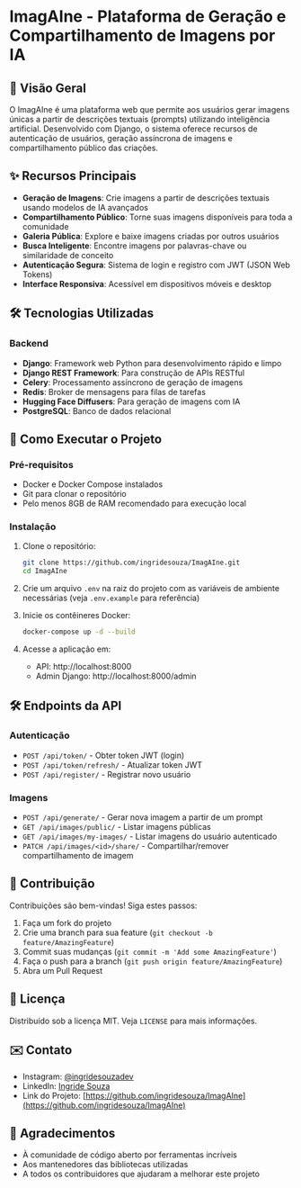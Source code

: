 # ImagAIne - Plataforma de Geração e Compartilhamento de Imagens por IA

## 🚀 Visão Geral
O ImagAIne é uma plataforma web que permite aos usuários gerar imagens únicas a partir de descrições textuais (prompts) utilizando inteligência artificial. Desenvolvido com Django, o sistema oferece recursos de autenticação de usuários, geração assíncrona de imagens e compartilhamento público das criações.

## ✨ Recursos Principais

- **Geração de Imagens**: Crie imagens a partir de descrições textuais usando modelos de IA avançados
- **Compartilhamento Público**: Torne suas imagens disponíveis para toda a comunidade
- **Galeria Pública**: Explore e baixe imagens criadas por outros usuários
- **Busca Inteligente**: Encontre imagens por palavras-chave ou similaridade de conceito
- **Autenticação Segura**: Sistema de login e registro com JWT (JSON Web Tokens)
- **Interface Responsiva**: Acessível em dispositivos móveis e desktop

## 🛠️ Tecnologias Utilizadas

### Backend
- **Django**: Framework web Python para desenvolvimento rápido e limpo
- **Django REST Framework**: Para construção de APIs RESTful
- **Celery**: Processamento assíncrono de geração de imagens
- **Redis**: Broker de mensagens para filas de tarefas
- **Hugging Face Diffusers**: Para geração de imagens com IA
- **PostgreSQL**: Banco de dados relacional







## 🚀 Como Executar o Projeto

### Pré-requisitos

- Docker e Docker Compose instalados
- Git para clonar o repositório
- Pelo menos 8GB de RAM recomendado para execução local

### Instalação

1. Clone o repositório:
   ```bash
   git clone https://github.com/ingridesouza/ImagAIne.git
   cd ImagAIne
   ```

2. Crie um arquivo `.env` na raiz do projeto com as variáveis de ambiente necessárias (veja `.env.example` para referência)

3. Inicie os contêineres Docker:
   ```bash
   docker-compose up -d --build
   ```

4. Acesse a aplicação em:
   
   - API: http://localhost:8000
   - Admin Django: http://localhost:8000/admin

## 🛠️ Endpoints da API

### Autenticação
- `POST /api/token/` - Obter token JWT (login)
- `POST /api/token/refresh/` - Atualizar token JWT
- `POST /api/register/` - Registrar novo usuário

### Imagens
- `POST /api/generate/` - Gerar nova imagem a partir de um prompt
- `GET /api/images/public/` - Listar imagens públicas
- `GET /api/images/my-images/` - Listar imagens do usuário autenticado
- `PATCH /api/images/<id>/share/` - Compartilhar/remover compartilhamento de imagem

## 🤝 Contribuição

Contribuições são bem-vindas! Siga estes passos:

1. Faça um fork do projeto
2. Crie uma branch para sua feature (`git checkout -b feature/AmazingFeature`)
3. Commit suas mudanças (`git commit -m 'Add some AmazingFeature'`)
4. Faça o push para a branch (`git push origin feature/AmazingFeature`)
5. Abra um Pull Request

## 📄 Licença

Distribuído sob a licença MIT. Veja `LICENSE` para mais informações.

## ✉️ Contato

- Instagram: [@ingridesouzadev](https://instagram.com/ingridesouzadev)
- LinkedIn: [Ingride Souza](https://www.linkedin.com/in/ingride-souza-a21a4518a/)
- Link do Projeto: [https://github.com/ingridesouza/ImagAIne](https://github.com/ingridesouza/ImagAIne)

## 🙏 Agradecimentos

- À comunidade de código aberto por ferramentas incríveis
- Aos mantenedores das bibliotecas utilizadas
- A todos os contribuidores que ajudaram a melhorar este projeto
